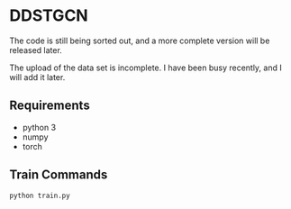 # DDSTGCN

The code is still being sorted out, and a more complete version will be released later.

The upload of the data set is incomplete. I have been busy recently, and I will add it later.

## Requirements

- python 3
- numpy
- torch

## Train Commands

```
python train.py
```

